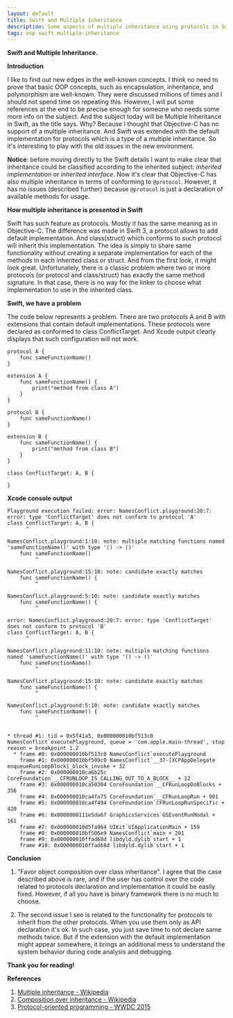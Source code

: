 ```yaml
---
layout: default
title: Swift and Multiple Inheritance
description: Some aspects of multiple inheritance using protocols in Swift
tags: oop swift multiple-inheritance
---
```


<!-- tags: swift, objc, multiple_inheritance -->

**Swift and Multiple Inheritance.**

**Introduction**

I like to find out new edges in the well-known concepts. I think no need to prove that basic OOP concepts, such as encapsulation, inheritance, and polymorphism are well-known. They were discussed millions of times and I should not spend time on repeating this. However, I will put some references at the end to be precise enough for someone who needs some more info on the subject. And the subject today will be Multiple Inheritance in Swift, as the title says. Why? Because I thought that Objective-C has no support of a multiple inheritance. And Swift was extended with the default implementation for protocols which is a type of a multiple inheritance. So it's interesting to play with the old issues in the new environment.


**Notice**: before moving directly to the Swift details I want to make clear that inheritance could be classified according to the inherited subject: *inherited implementation* or *inherited interface*. Now it's clear that Objective-C has also multiple inheritance in terms of conforming to `@protocol`. However, it has no issues (described further) because `@protocol` is just a declaration of available methods for usage.

**How multiple inheritance is presented in Swift**

Swift has such feature as protocols. Mostly it has the same meaning as in Objective-C. The difference was made in Swift 3, a protocol allows to add default implementation. And class(struct) which conforms to such protocol will inherit this implementation. The idea is simply to share same functionality without creating a separate implementation for each of the methods in each inherited class or struct. And from the first look, it might look great. Unfortunately, there is a classic problem where two or more protocols (or protocol and class/struct) has exactly the same method signature. In that case, there is no way for the linker to choose what implementation to use in the inherited class.

**Swift, we have a problem**

The code below represents a problem. There are two protocols A and B with extensions that contain default implementations. These protocols were declared as conformed to class ConflictTarget. And Xcode output clearly displays that such configuration will not work.


```
protocol A {
    func sameFunctionName()
}

extension A {
    func sameFunctionName() {
        print("method from class A")
    }
}

protocol B {
    func sameFunctionName()
}

extension B {
    func sameFunctionName() {
        print("method from class B")
    }
}

class ConflictTarget: A, B {
    
}

```

**Xcode console output**

```
Playground execution failed: error: NamesConflict.playground:20:7: error: type 'ConflictTarget' does not conform to protocol 'A'
class ConflictTarget: A, B {
      ^

NamesConflict.playground:1:10: note: multiple matching functions named 'sameFunctionName()' with type '() -> ()'
    func sameFunctionName()
         ^

NamesConflict.playground:15:10: note: candidate exactly matches
    func sameFunctionName() {
         ^

NamesConflict.playground:5:10: note: candidate exactly matches
    func sameFunctionName() {
         ^

error: NamesConflict.playground:20:7: error: type 'ConflictTarget' does not conform to protocol 'B'
class ConflictTarget: A, B {
      ^

NamesConflict.playground:11:10: note: multiple matching functions named 'sameFunctionName()' with type '() -> ()'
    func sameFunctionName()
         ^

NamesConflict.playground:15:10: note: candidate exactly matches
    func sameFunctionName() {
         ^

NamesConflict.playground:5:10: note: candidate exactly matches
    func sameFunctionName() {
         ^


* thread #1: tid = 0x5f41a5, 0x000000010bf513c0 NamesConflict`executePlayground, queue = 'com.apple.main-thread', stop reason = breakpoint 1.2
  * frame #0: 0x000000010bf513c0 NamesConflict`executePlayground
    frame #1: 0x000000010bf509c0 NamesConflict`__37-[XCPAppDelegate enqueueRunLoopBlock]_block_invoke + 32
    frame #2: 0x000000010ca6b25c CoreFoundation`__CFRUNLOOP_IS_CALLING_OUT_TO_A_BLOCK__ + 12
    frame #3: 0x000000010ca50304 CoreFoundation`__CFRunLoopDoBlocks + 356
    frame #4: 0x000000010ca4fa75 CoreFoundation`__CFRunLoopRun + 901
    frame #5: 0x000000010ca4f494 CoreFoundation`CFRunLoopRunSpecific + 420
    frame #6: 0x0000000111e5da6f GraphicsServices`GSEventRunModal + 161
    frame #7: 0x000000010d5fa964 UIKit`UIApplicationMain + 159
    frame #8: 0x000000010bf506e9 NamesConflict`main + 201
    frame #9: 0x000000010ffad68d libdyld.dylib`start + 1
    frame #10: 0x000000010ffad68d libdyld.dylib`start + 1
```

**Conclusion**

1. "Favor object composition over class inheritance". I agree that the case described above is rare, and if the user has control over the code related to protocols declaration and implementation it could be easily fixed. However, if all you have is binary framework there is no much to choose. 

2. The second issue I see is related to the functionality for protocols to inherit from the other protocols. When you use them only as API declaration it's ok. In such case, you just save time to not declare same methods twice. But if the extension with the default implementation might appear somewhere, it brings an additional mess to understand the system behavior during code analysis and debugging.

**Thank you for reading!**

**References**

1. [Multiple inheritance - Wikipedia](https://en.wikipedia.org/wiki/Multiple_inheritance)
2. [Composition over inheritance - Wikipedia](https://en.wikipedia.org/wiki/Composition_over_inheritance)
3. [Protocol-oriented programming - WWDC 2015](https://developer.apple.com/videos/play/wwdc2015/408/)
